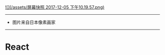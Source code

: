 [![](/assets/屏幕快照 2017-12-05 下午10.19.57.png)](https://github.com/TYRMars)

---

* 图片来自日本像素画家

---

# React



